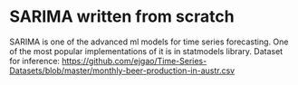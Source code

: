 # SARIMA written from scratch

SARIMA is one of the advanced ml models for time series forecasting. One of the most popular implementations of it is in statmodels library.
Dataset for inference: https://github.com/ejgao/Time-Series-Datasets/blob/master/monthly-beer-production-in-austr.csv